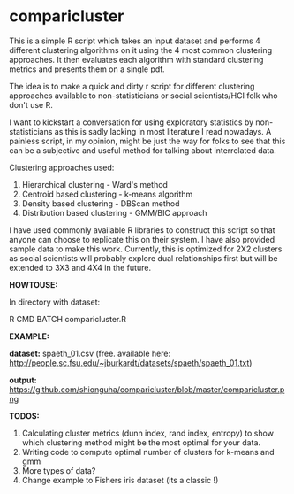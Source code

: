 comparicluster
==============

This is a simple R script which takes an input dataset and performs 4 different clustering algorithms on it using the 4 most common clustering approaches. It then evaluates each algorithm with standard clustering metrics and presents them on a single pdf.

The idea is to make a quick and dirty r script for different clustering approaches available to non-statisticians or social scientists/HCI folk who don't use R. 

I want to kickstart a conversation for using exploratory statistics by non-statisticians as this is sadly lacking in most literature I read nowadays. A painless script, in my opinion, might be just the way for folks to see that this can be a subjective and useful method for talking about interrelated data.

Clustering approaches used:

1. Hierarchical clustering - Ward's method
2. Centroid based clustering - k-means algorithm
3. Density based clustering - DBScan method
4. Distribution based clustering - GMM/BIC approach

I have used commonly available R libraries to construct this script so that anyone can choose to replicate this on their system. I have also provided sample data to make this work. Currently, this is optimized for 2X2 clusters as social scientists will probably explore dual relationships first but will be extended to 3X3 and 4X4 in the future.

<b>HOWTOUSE:</b>

In directory with dataset:

R CMD BATCH comparicluster.R

<b>EXAMPLE:</b>

<b>dataset:</b> spaeth_01.csv (free. available here: http://people.sc.fsu.edu/~jburkardt/datasets/spaeth/spaeth_01.txt)

<b>output:</b> https://github.com/shionguha/comparicluster/blob/master/comparicluster.png

<b>TODOS:</b>

1. Calculating cluster metrics (dunn index, rand index, entropy) to show which clustering method might be the most optimal for your data.
2. Writing code to compute optimal number of clusters for k-means and gmm
3. More types of data?
4. Change example to Fishers iris dataset (its a classic !)
